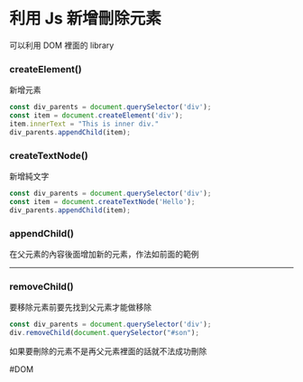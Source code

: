 # 利用 Js 新增刪除元素
可以利用 DOM 裡面的 library

### createElement()
新增元素
```js
const div_parents = document.querySelector('div');
const item = document.createElement('div');
item.innerText = "This is inner div."
div_parents.appendChild(item);
```


### createTextNode()
新增純文字
```js
const div_parents = document.querySelector('div');
const item = document.createTextNode('Hello');
div_parents.appendChild(item);
```


### appendChild()
在父元素的內容後面增加新的元素，作法如前面的範例


---
### removeChild()
要移除元素前要先找到父元素才能做移除
```js
const div_parents = document.querySelector('div');
div.removeChild(document.querySelector("#son");
```
如果要刪除的元素不是再父元素裡面的話就不法成功刪除


#DOM 